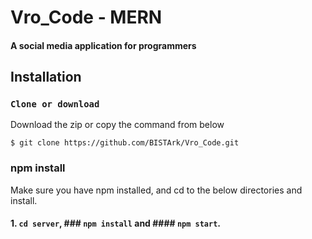 # Vro_Code - MERN
#### A social media application for programmers
## Installation
### `Clone or download`
Download the zip or copy the command from below
``` terminal
$ git clone https://github.com/BISTArk/Vro_Code.git
```
### npm install
Make sure you have npm installed, and cd to the below directories and install.
#### 1. `cd server`, ### `npm install` and #### `npm start`.


